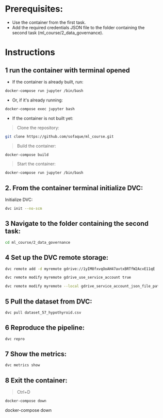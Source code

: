 # Prerequisites:
- Use the container from the first task.
- Add the required credentials JSON file to the folder containing the second task (ml_course/2_data_governance).

# Instructions
## 1 run the container with terminal opened
- If the container is already built, run:
```bash
docker-compose run jupyter /bin/bash
```
- Or, if it's already running:
```bash
docker-compose exec jupyter bash
```
- If the container is not built yet:
>Clone the repository:
```bash
git clone https://github.com/sofaque/ml_course.git
```
>Build the container:
```bash
docker-compose build
```
>Start the container:
```bash
docker-compose run jupyter /bin/bash
```

## 2. From the container terminal initialize DVC:

Initialize DVC:
```bash
dvc init --no-scm
```
## 3 Navigate to the folder containing the second task:
```bash
cd ml_course/2_data_governance
```
## 4 Set up the DVC remote storage:
```bash
dvc remote add -d myremote gdrive://1yIM8fxvqOoAH47avtxBRTfW2AcvE11qE

dvc remote modify myremote gdrive_use_service_account true

dvc remote modify myremote --local gdrive_service_account_json_file_path "credentials.json"
```
## 5 Pull the dataset from DVC:
```bash
dvc pull dataset_57_hypothyroid.csv
```
## 6 Reproduce the pipeline:
```bash
dvc repro
```
## 7 Show the metrics:
```bash
dvc metrics show
```
## 8 Exit the container:

> Ctrl+D

```bash
docker-compose down
```
docker-compose down
